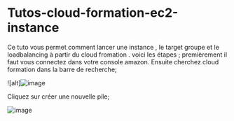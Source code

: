 # Tutos-cloud-formation-ec2-instance
Ce tuto vous permet comment lancer une instance , le target groupe et le loadbalancing à partir du cloud fromation . voici les étapes ;
premièrement il faut vous connectez dans votre console amazon.
Ensuite cherchez cloud formation dans la barre de recherche;

![alt]![image](https://github.com/AWS-Re-Start-RDC-KINSHASA-1/Tutos-cloud-formation-ec2-instance/assets/114914329/2f3cf85f-a2ff-4a11-8af6-591227ba43b8)

Cliquez sur créer une nouvelle pile;

![image](https://github.com/AWS-Re-Start-RDC-KINSHASA-1/Tutos-cloud-formation-ec2-instance/assets/114914329/1b3044f8-f176-4cca-a790-2ba9b45370b1)


